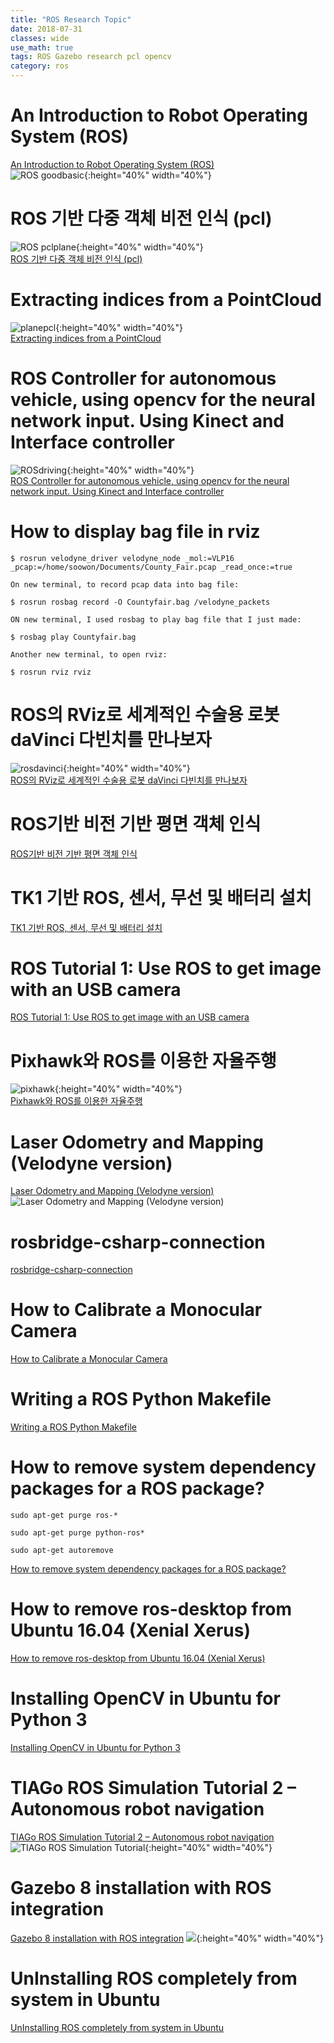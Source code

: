 ```yaml
---
title: "ROS Research Topic"
date: 2018-07-31
classes: wide
use_math: true
tags: ROS Gazebo research pcl opencv
category: ros
---
```




# An Introduction to Robot Operating System (ROS)
[An Introduction to Robot Operating System (ROS)](https://www.allaboutcircuits.com/technical-articles/an-introduction-to-robot-operating-system-ros/)  
![ROS goodbasic](https://www.allaboutcircuits.com/uploads/articles/Gazebo_moving_turt_thumb.jpg){:height="40%" width="40%"}  


# ROS 기반 다중 객체 비전 인식 (pcl)
![ROS pclplane](../../pictures/ros/pclplane.png){:height="40%" width="40%"}  
[ROS 기반 다중 객체 비전 인식 (pcl)](http://daddynkidsmakers.blogspot.com/2015/08/ros_27.html)

# Extracting indices from a PointCloud
![planepcl](../../pictures/ros/planepcl.png){:height="40%" width="40%"}  
[Extracting indices from a PointCloud](http://pointclouds.org/documentation/tutorials/extract_indices.php#extract-indices)

# ROS Controller for autonomous vehicle, using opencv for the neural network input. Using Kinect and Interface controller 
![ROSdriving](../../pictures/ros/rosdriving.png){:height="40%" width="40%"}  
[ROS Controller for autonomous vehicle, using opencv for the neural network input. Using Kinect and Interface controller ](https://github.com/dsapandora/SIMUL_DSA)


# How to display bag file in rviz
```
$ rosrun velodyne_driver velodyne_node _mol:=VLP16 _pcap:=/home/soowon/Documents/County_Fair.pcap _read_once:=true

On new terminal, to record pcap data into bag file:

$ rosrun rosbag record -O Countyfair.bag /velodyne_packets

ON new terminal, I used rosbag to play bag file that I just made:

$ rosbag play Countyfair.bag

Another new terminal, to open rviz:

$ rosrun rviz rviz
```

# ROS의 RViz로 세계적인 수술용 로봇 daVinci 다빈치를 만나보자
![rosdavinci](../../pictures/ros/rosdavinci.png){:height="40%" width="40%"}  
[ROS의 RViz로 세계적인 수술용 로봇 daVinci 다빈치를 만나보자](http://pinkwink.kr/906)

# ROS기반 비전 기반 평면 객체 인식 
[ROS기반 비전 기반 평면 객체 인식 ](http://daddynkidsmakers.blogspot.com/2015/08/blog-post_59.html)

# TK1 기반 ROS, 센서, 무선 및 배터리 설치 
[TK1 기반 ROS, 센서, 무선 및 배터리 설치 ](http://daddynkidsmakers.blogspot.com/2015/08/tk1-ros.html)

# ROS Tutorial 1: Use ROS to get image with an USB camera
[ROS Tutorial 1: Use ROS to get image with an USB camera](http://ninghang.blogspot.com/2011/11/tutorial-1-use-ros-to-get-image-with.html)

# Pixhawk와 ROS를 이용한 자율주행
![pixhawk](../../pictures/ros/pixhawk.png){:height="40%" width="40%"}  
[Pixhawk와 ROS를 이용한 자율주행](http://www.modulabs.co.kr/board_GDCH80/2870)

# Laser Odometry and Mapping (Velodyne version)
[Laser Odometry and Mapping (Velodyne version)](http://wiki.ros.org/loam_velodyne)  
![Laser Odometry and Mapping (Velodyne version)](http://wiki.ros.org/loam_velodyne?action=AttachFile&do=get&target=maps.jpg)

# rosbridge-csharp-connection
[rosbridge-csharp-connection](https://github.com/horverno/rosbridge-csharp-connection/)

# How to Calibrate a Monocular Camera
[How to Calibrate a Monocular Camera](http://wiki.ros.org/camera_calibration/Tutorials/MonocularCalibration)

# Writing a ROS Python Makefile
[Writing a ROS Python Makefile](http://wiki.ros.org/rospy_tutorials/Tutorials/Makefile)

# How to remove system dependency packages for a ROS package?
```
sudo apt-get purge ros-*

sudo apt-get purge python-ros*

sudo apt-get autoremove
```
[How to remove system dependency packages for a ROS package?](https://askubuntu.com/questions/885734/how-to-remove-system-dependency-packages-for-a-ros-package)

# How to remove ros-desktop from Ubuntu 16.04 (Xenial Xerus)
[How to remove ros-desktop from Ubuntu 16.04 (Xenial Xerus)](https://www.howtoinstall.co/en/ubuntu/xenial/ros-desktop?action=remove)

# Installing OpenCV in Ubuntu for Python 3
[Installing OpenCV in Ubuntu for Python 3](http://cyaninfinite.com/tutorials/installing-opencv-in-ubuntu-for-python-3/)

# TIAGo ROS Simulation Tutorial 2 – Autonomous robot navigation
[TIAGo ROS Simulation Tutorial 2 – Autonomous robot navigation](https://blog.pal-robotics.com/tiago-ros-simulation-tutorial-2-autonomous-robot-navigation/)  
![TIAGo ROS Simulation Tutorial](http://blog.pal-robotics.com/wp-content/uploads/2016/12/TIAGogmapping-1.gif){:height="40%" width="40%"}  


# Gazebo 8 installation with ROS integration
[Gazebo 8 installation with ROS integration](http://answers.gazebosim.org/question/17094/gazebo-8-installation-with-ros-integration/)
![](http://blog.pal-robotics.com/wp-content/uploads/2016/12/TIAGogmapping-1.gif){:height="40%" width="40%"}  

# UnInstalling ROS completely from system in Ubuntu 
[UnInstalling ROS completely from system in Ubuntu ](http://yasirkiani.blogspot.com/2013/10/un-installing-ros-completely-from-system.html)
